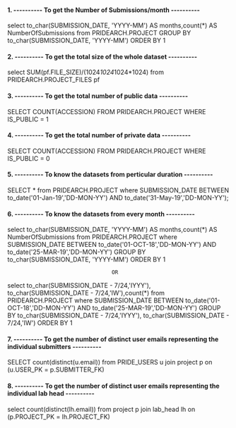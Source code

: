 #### 1. ---------- To get the Number of Submissions/month ----------

select  to_char(SUBMISSION_DATE, 'YYYY-MM') AS months,count(*) AS NumberOfSubmissions
from PRIDEARCH.PROJECT
GROUP BY to_char(SUBMISSION_DATE, 'YYYY-MM')
ORDER BY 1

#### 2. ---------- To get the total size of the whole dataset ----------

select  SUM(pf.FILE_SIZE)/(1024*1024*1024*1024)
from PRIDEARCH.PROJECT_FILES pf

#### 3. ---------- To get the total number of public data ---------- 

SELECT COUNT(ACCESSION)
FROM PRIDEARCH.PROJECT 
WHERE IS_PUBLIC = 1

#### 4. ---------- To get the total number of private data ---------- 

SELECT COUNT(ACCESSION)
FROM PRIDEARCH.PROJECT 
WHERE IS_PUBLIC = 0

#### 5. ---------- To know the datasets from perticular duration ---------- 

SELECT *
from PRIDEARCH.PROJECT
where SUBMISSION_DATE 
BETWEEN to_date('01-Jan-19','DD-MON-YY') 
AND to_date('31-May-19','DD-MON-YY'); 

#### 6. ---------- To know the datasets from every month ---------- 

select  to_char(SUBMISSION_DATE, 'YYYY-MM') AS months,count(*) AS NumberOfSubmissions
from PRIDEARCH.PROJECT
where SUBMISSION_DATE 
BETWEEN to_date('01-OCT-18','DD-MON-YY') 
AND to_date('25-MAR-19','DD-MON-YY')
GROUP BY to_char(SUBMISSION_DATE, 'YYYY-MM')
ORDER BY 1


                                     OR

select  to_char(SUBMISSION_DATE - 7/24,'IYYY'), to_char(SUBMISSION_DATE - 7/24,'IW'),count(*)
from PRIDEARCH.PROJECT
where SUBMISSION_DATE 
BETWEEN to_date('01-OCT-18','DD-MON-YY') 
AND to_date('25-MAR-19','DD-MON-YY')
GROUP BY to_char(SUBMISSION_DATE - 7/24,'IYYY'), to_char(SUBMISSION_DATE - 7/24,'IW')
ORDER BY 1


#### 7. ---------- To get the number of distinct user emails representing the individual submitters ---------- 

SELECT count(distinct(u.email)) from PRIDE_USERS u
join project p on (u.USER_PK = p.SUBMITTER_FK)

#### 8. ---------- To get the number of distinct user emails representing the individual lab head ---------- 

select count(distinct(lh.email)) from project p 
join lab_head lh on (p.PROJECT_PK = lh.PROJECT_FK) 

